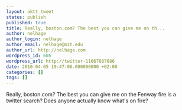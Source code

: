 ```yaml
---
layout: aktt_tweet
status: publish
published: true
title: Really, boston.com? The best you can give me on th...
author: nelhage
author_login: nelhage
author_email: nelhage@mit.edu
author_url: http://nelhage.com
wordpress_id: 605
wordpress_url: http://twitter-11667687686
date: 2010-04-05 19:47:06.000000000 +02:00
categories: []
tags: []
---
```

Really, boston.com? The best you can give me on the Fenway fire is a
twitter search? Does anyone actually know what's on fire?
